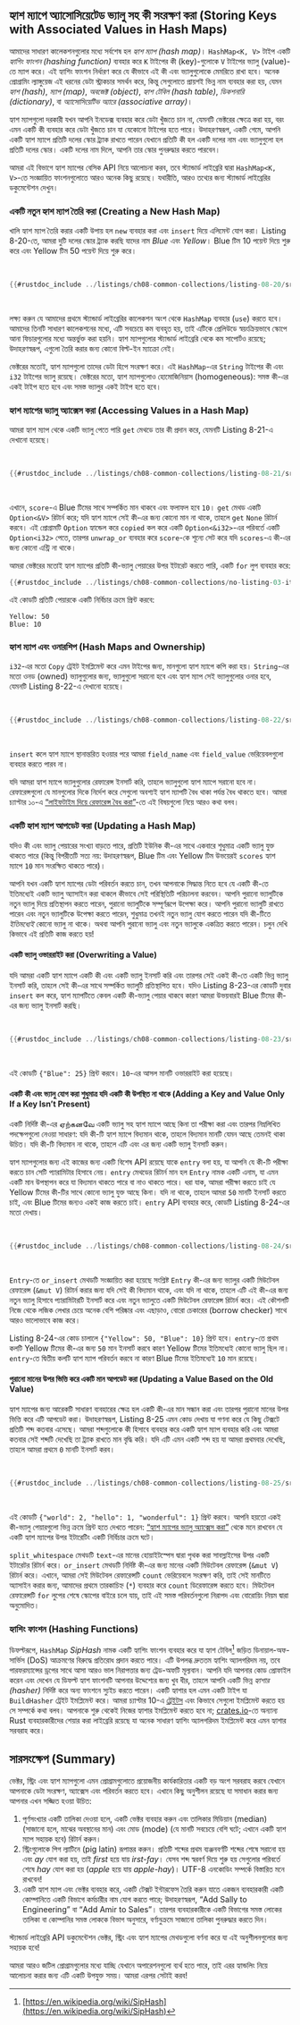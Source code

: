 ## হ্যাশ ম্যাপে অ্যাসোসিয়েটেড ভ্যালু সহ কী সংরক্ষণ করা (Storing Keys with Associated Values in Hash Maps)

আমাদের সাধারণ কালেকশনগুলোর মধ্যে সর্বশেষ হল *হ্যাশ ম্যাপ (hash map)*। `HashMap<K, V>` টাইপ একটি *হ্যাশিং ফাংশন (hashing function)* ব্যবহার করে `K` টাইপের কী (key)-গুলোকে `V` টাইপের ভ্যালু (value)-তে ম্যাপ করে। এই হ্যাশিং ফাংশন নির্ধারণ করে যে কীভাবে এই কী এবং ভ্যালুগুলোকে মেমরিতে রাখা হবে। অনেক প্রোগ্রামিং ল্যাঙ্গুয়েজ এই ধরনের ডেটা স্ট্রাকচার সমর্থন করে, কিন্তু সেগুলোতে প্রায়শই ভিন্ন নাম ব্যবহার করা হয়, যেমন *হ্যাশ (hash)*, *ম্যাপ (map)*, *অবজেক্ট (object)*, *হ্যাশ টেবিল (hash table)*, *ডিকশনারি (dictionary)*, বা *অ্যাসোসিয়েটিভ অ্যারে (associative array)*।

হ্যাশ ম্যাপগুলো দরকারী যখন আপনি ইনডেক্স ব্যবহার করে ডেটা খুঁজতে চান না, যেমনটি ভেক্টরের ক্ষেত্রে করা হয়, বরং এমন একটি কী ব্যবহার করে ডেটা খুঁজতে চান যা যেকোনো টাইপের হতে পারে। উদাহরণস্বরূপ, একটি গেমে, আপনি একটি হ্যাশ ম্যাপে প্রতিটি দলের স্কোর ট্র্যাক রাখতে পারেন যেখানে প্রতিটি কী হল একটি দলের নাম এবং ভ্যালুগুলো হল প্রতিটি দলের স্কোর। একটি দলের নাম দিলে, আপনি তার স্কোর পুনরুদ্ধার করতে পারবেন।

আমরা এই বিভাগে হ্যাশ ম্যাপের বেসিক API নিয়ে আলোচনা করব, তবে স্ট্যান্ডার্ড লাইব্রেরি দ্বারা `HashMap<K, V>`-তে সংজ্ঞায়িত ফাংশনগুলোতে আরও অনেক কিছু রয়েছে। যথারীতি, আরও তথ্যের জন্য স্ট্যান্ডার্ড লাইব্রেরির ডকুমেন্টেশন দেখুন।

### একটি নতুন হ্যাশ ম্যাপ তৈরি করা (Creating a New Hash Map)

খালি হ্যাশ ম্যাপ তৈরি করার একটি উপায় হল `new` ব্যবহার করা এবং `insert` দিয়ে এলিমেন্ট যোগ করা। Listing 8-20-তে, আমরা দুটি দলের স্কোর ট্র্যাক করছি যাদের নাম *Blue* এবং *Yellow*। Blue টিম 10 পয়েন্ট দিয়ে শুরু করে এবং Yellow টিম 50 পয়েন্ট দিয়ে শুরু করে।

<Listing number="8-20" caption="একটি নতুন হ্যাশ ম্যাপ তৈরি করা এবং কিছু কী ও ভ্যালু যোগ করা">

```rust
{{#rustdoc_include ../listings/ch08-common-collections/listing-08-20/src/main.rs:here}}
```

</Listing>

লক্ষ্য করুন যে আমাদের প্রথমে স্ট্যান্ডার্ড লাইব্রেরির কালেকশন অংশ থেকে `HashMap` ব্যবহার (`use`) করতে হবে। আমাদের তিনটি সাধারণ কালেকশনের মধ্যে, এটি সবচেয়ে কম ব্যবহৃত হয়, তাই এটিকে প্রেলিউডে স্বয়ংক্রিয়ভাবে স্কোপে আনা ফিচারগুলোর মধ্যে অন্তর্ভুক্ত করা হয়নি। হ্যাশ ম্যাপগুলোর স্ট্যান্ডার্ড লাইব্রেরি থেকে কম সাপোর্টও রয়েছে; উদাহরণস্বরূপ, এগুলো তৈরি করার জন্য কোনো বিল্ট-ইন ম্যাক্রো নেই।

ভেক্টরের মতোই, হ্যাশ ম্যাপগুলো তাদের ডেটা হিপে সংরক্ষণ করে। এই `HashMap`-এর `String` টাইপের কী এবং `i32` টাইপের ভ্যালু রয়েছে। ভেক্টরের মতো, হ্যাশ ম্যাপগুলোও হোমোজিনিয়াস (homogeneous): সমস্ত কী-এর একই টাইপ হতে হবে এবং সমস্ত ভ্যালুর একই টাইপ হতে হবে।

### হ্যাশ ম্যাপের ভ্যালু অ্যাক্সেস করা (Accessing Values in a Hash Map)

আমরা হ্যাশ ম্যাপ থেকে একটি ভ্যালু পেতে পারি `get` মেথডে তার কী প্রদান করে, যেমনটি Listing 8-21-এ দেখানো হয়েছে।

<Listing number="8-21" caption="হ্যাশ ম্যাপে সংরক্ষিত Blue টিমের স্কোর অ্যাক্সেস করা">

```rust
{{#rustdoc_include ../listings/ch08-common-collections/listing-08-21/src/main.rs:here}}
```

</Listing>

এখানে, `score`-এ Blue টিমের সাথে সম্পর্কিত মান থাকবে এবং ফলাফল হবে `10`। `get` মেথড একটি `Option<&V>` রিটার্ন করে; যদি হ্যাশ ম্যাপে সেই কী-এর জন্য কোনো মান না থাকে, তাহলে `get` `None` রিটার্ন করবে। এই প্রোগ্রামটি `Option` হ্যান্ডেল করে `copied` কল করে একটি `Option<&i32>`-এর পরিবর্তে একটি `Option<i32>` পেতে, তারপর `unwrap_or` ব্যবহার করে `score`-কে শূন্যে সেট করে যদি `scores`-এ কী-এর জন্য কোনো এন্ট্রি না থাকে।

আমরা ভেক্টরের মতোই হ্যাশ ম্যাপের প্রতিটি কী-ভ্যালু পেয়ারের উপর ইটারেট করতে পারি, একটি `for` লুপ ব্যবহার করে:

```rust
{{#rustdoc_include ../listings/ch08-common-collections/no-listing-03-iterate-over-hashmap/src/main.rs:here}}
```

এই কোডটি প্রতিটি পেয়ারকে একটি নির্বিচার ক্রমে প্রিন্ট করবে:

```text
Yellow: 50
Blue: 10
```

### হ্যাশ ম্যাপ এবং ওনারশিপ (Hash Maps and Ownership)

`i32`-এর মতো `Copy` ট্রেইট ইমপ্লিমেন্ট করে এমন টাইপের জন্য, মানগুলো হ্যাশ ম্যাপে কপি করা হয়। `String`-এর মতো ওনড (owned) ভ্যালুগুলোর জন্য, ভ্যালুগুলো সরানো হবে এবং হ্যাশ ম্যাপ সেই ভ্যালুগুলোর ওনার হবে, যেমনটি Listing 8-22-এ দেখানো হয়েছে।

<Listing number="8-22" caption="কী এবং ভ্যালুগুলো হ্যাশ ম্যাপে ইনসার্ট করার পরে সেগুলো হ্যাশ ম্যাপের মালিকানাধীন হয়">

```rust
{{#rustdoc_include ../listings/ch08-common-collections/listing-08-22/src/main.rs:here}}
```

</Listing>

`insert` কলে হ্যাশ ম্যাপে স্থানান্তরিত হওয়ার পরে আমরা `field_name` এবং `field_value` ভেরিয়েবলগুলো ব্যবহার করতে পারব না।

যদি আমরা হ্যাশ ম্যাপে ভ্যালুগুলোর রেফারেন্স ইনসার্ট করি, তাহলে ভ্যালুগুলো হ্যাশ ম্যাপে সরানো হবে না। রেফারেন্সগুলো যে মানগুলোর দিকে নির্দেশ করে সেগুলো অবশ্যই হ্যাশ ম্যাপটি বৈধ থাকা পর্যন্ত বৈধ থাকতে হবে। আমরা চ্যাপ্টার ১০-এ [“লাইফটাইম দিয়ে রেফারেন্স বৈধ করা”][validating-references-with-lifetimes]<!-- ignore -->-তে এই বিষয়গুলো নিয়ে আরও কথা বলব।

### একটি হ্যাশ ম্যাপ আপডেট করা (Updating a Hash Map)

যদিও কী এবং ভ্যালু পেয়ারের সংখ্যা বাড়তে পারে, প্রতিটি ইউনিক কী-এর সাথে একবারে শুধুমাত্র একটি ভ্যালু যুক্ত থাকতে পারে (কিন্তু বিপরীতটি সত্য নয়: উদাহরণস্বরূপ, Blue টিম এবং Yellow টিম উভয়েরই `scores` হ্যাশ ম্যাপে `10` মান সংরক্ষিত থাকতে পারে)।

আপনি যখন একটি হ্যাশ ম্যাপের ডেটা পরিবর্তন করতে চান, তখন আপনাকে সিদ্ধান্ত নিতে হবে যে একটি কী-তে ইতিমধ্যেই একটি ভ্যালু অ্যাসাইন করা থাকলে কীভাবে সেই পরিস্থিতিটি পরিচালনা করবেন। আপনি পুরানো ভ্যালুটিকে নতুন ভ্যালু দিয়ে প্রতিস্থাপন করতে পারেন, পুরানো ভ্যালুটিকে সম্পূর্ণরূপে উপেক্ষা করে। আপনি পুরানো ভ্যালুটি রাখতে পারেন এবং নতুন ভ্যালুটিকে উপেক্ষা করতে পারেন, শুধুমাত্র তখনই নতুন ভ্যালু যোগ করতে পারেন যদি কী-টিতে *ইতিমধ্যেই* কোনো ভ্যালু না থাকে। অথবা আপনি পুরানো ভ্যালু এবং নতুন ভ্যালুকে একত্রিত করতে পারেন। চলুন দেখি কিভাবে এই প্রতিটি কাজ করতে হয়!

#### একটি ভ্যালু ওভাররাইট করা (Overwriting a Value)

যদি আমরা একটি হ্যাশ ম্যাপে একটি কী এবং একটি ভ্যালু ইনসার্ট করি এবং তারপর সেই একই কী-তে একটি ভিন্ন ভ্যালু ইনসার্ট করি, তাহলে সেই কী-এর সাথে সম্পর্কিত ভ্যালুটি প্রতিস্থাপিত হবে। যদিও Listing 8-23-এর কোডটি দুবার `insert` কল করে, হ্যাশ ম্যাপটিতে কেবল একটি কী-ভ্যালু পেয়ার থাকবে কারণ আমরা উভয়বারই Blue টিমের কী-এর জন্য ভ্যালু ইনসার্ট করছি।

<Listing number="8-23" caption="একটি নির্দিষ্ট কী-তে সংরক্ষিত একটি মান প্রতিস্থাপন করা">

```rust
{{#rustdoc_include ../listings/ch08-common-collections/listing-08-23/src/main.rs:here}}
```

</Listing>

এই কোডটি `{"Blue": 25}` প্রিন্ট করবে। `10`-এর আসল মানটি ওভাররাইট করা হয়েছে।

<!-- Old headings. Do not remove or links may break. -->

<a id="only-inserting-a-value-if-the-key-has-no-value"></a>

#### একটি কী এবং ভ্যালু যোগ করা শুধুমাত্র যদি একটি কী উপস্থিত না থাকে (Adding a Key and Value Only If a Key Isn’t Present)

একটি নির্দিষ্ট কী-এর ஏற்கனவே একটি ভ্যালু সহ হ্যাশ ম্যাপে আছে কিনা তা পরীক্ষা করা এবং তারপর নিম্নলিখিত পদক্ষেপগুলো নেওয়া সাধারণ: যদি কী-টি হ্যাশ ম্যাপে বিদ্যমান থাকে, তাহলে বিদ্যমান মানটি যেমন আছে তেমনই থাকা উচিত। যদি কী-টি বিদ্যমান না থাকে, তাহলে এটি এবং এর জন্য একটি ভ্যালু ইনসার্ট করুন।

হ্যাশ ম্যাপগুলোর জন্য এই কাজের জন্য একটি বিশেষ API রয়েছে যাকে `entry` বলা হয়, যা আপনি যে কী-টি পরীক্ষা করতে চান সেটি প্যারামিটার হিসাবে নেয়। `entry` মেথডের রিটার্ন মান হল `Entry` নামক একটি এনাম, যা এমন একটি মান উপস্থাপন করে যা বিদ্যমান থাকতে পারে বা নাও থাকতে পারে। ধরা যাক, আমরা পরীক্ষা করতে চাই যে Yellow টিমের কী-টির সাথে কোনো ভ্যালু যুক্ত আছে কিনা। যদি না থাকে, তাহলে আমরা `50` মানটি ইনসার্ট করতে চাই, এবং Blue টিমের জন্যও একই কাজ করতে চাই। `entry` API ব্যবহার করে, কোডটি Listing 8-24-এর মতো দেখায়।

<Listing number="8-24" caption="কী-তে ইতিমধ্যেই কোনো ভ্যালু না থাকলে শুধুমাত্র ইনসার্ট করার জন্য `entry` মেথড ব্যবহার করা">

```rust
{{#rustdoc_include ../listings/ch08-common-collections/listing-08-24/src/main.rs:here}}
```

</Listing>

`Entry`-তে `or_insert` মেথডটি সংজ্ঞায়িত করা হয়েছে সংশ্লিষ্ট `Entry` কী-এর জন্য ভ্যালুর একটি মিউটেবল রেফারেন্স (`&mut V`) রিটার্ন করার জন্য যদি সেই কী বিদ্যমান থাকে, এবং যদি না থাকে, তাহলে এটি এই কী-এর জন্য নতুন ভ্যালু হিসাবে প্যারামিটারটি ইনসার্ট করে এবং নতুন ভ্যালুতে একটি মিউটেবল রেফারেন্স রিটার্ন করে। এই কৌশলটি নিজে থেকে লজিক লেখার চেয়ে অনেক বেশি পরিষ্কার এবং এছাড়াও, বোরো চেকারের (borrow checker) সাথে আরও ভালোভাবে কাজ করে।

Listing 8-24-এর কোড চালালে `{"Yellow": 50, "Blue": 10}` প্রিন্ট হবে। `entry`-তে প্রথম কলটি Yellow টিমের কী-এর জন্য `50` মান ইনসার্ট করবে কারণ Yellow টিমের ইতিমধ্যেই কোনো ভ্যালু ছিল না। `entry`-তে দ্বিতীয় কলটি হ্যাশ ম্যাপ পরিবর্তন করবে না কারণ Blue টিমের ইতিমধ্যেই `10` মান রয়েছে।

#### পুরানো মানের উপর ভিত্তি করে একটি মান আপডেট করা (Updating a Value Based on the Old Value)

হ্যাশ ম্যাপের জন্য আরেকটি সাধারণ ব্যবহারের ক্ষেত্র হল একটি কী-এর মান সন্ধান করা এবং তারপর পুরানো মানের উপর ভিত্তি করে এটি আপডেট করা। উদাহরণস্বরূপ, Listing 8-25 এমন কোড দেখায় যা গণনা করে যে কিছু টেক্সটে প্রতিটি শব্দ কতবার এসেছে। আমরা শব্দগুলোকে কী হিসাবে ব্যবহার করে একটি হ্যাশ ম্যাপ ব্যবহার করি এবং আমরা কতবার সেই শব্দটি দেখেছি তা ট্র্যাক রাখতে মান বৃদ্ধি করি। যদি এটি এমন একটি শব্দ হয় যা আমরা প্রথমবার দেখেছি, তাহলে আমরা প্রথমে `0` মানটি ইনসার্ট করব।

<Listing number="8-25" caption="শব্দ এবং গণনা সংরক্ষণকারী একটি হ্যাশ ম্যাপ ব্যবহার করে শব্দের ঘটনার সংখ্যা গণনা করা">

```rust
{{#rustdoc_include ../listings/ch08-common-collections/listing-08-25/src/main.rs:here}}
```

</Listing>

এই কোডটি `{"world": 2, "hello": 1, "wonderful": 1}` প্রিন্ট করবে। আপনি হয়তো একই কী-ভ্যালু পেয়ারগুলো ভিন্ন ক্রমে প্রিন্ট হতে দেখতে পারেন: [“হ্যাশ ম্যাপের ভ্যালু অ্যাক্সেস করা”][access]<!-- ignore --> থেকে মনে রাখবেন যে একটি হ্যাশ ম্যাপের উপর ইটারেটিং একটি নির্বিচার ক্রমে ঘটে।

`split_whitespace` মেথডটি `text`-এর মানের হোয়াইটস্পেস দ্বারা পৃথক করা সাবস্লাইসের উপর একটি ইটারেটর রিটার্ন করে। `or_insert` মেথডটি নির্দিষ্ট কী-এর জন্য মানের একটি মিউটেবল রেফারেন্স (`&mut V`) রিটার্ন করে। এখানে, আমরা সেই মিউটেবল রেফারেন্সটি `count` ভেরিয়েবলে সংরক্ষণ করি, তাই সেই মানটিতে অ্যাসাইন করার জন্য, আমাদের প্রথমে তারকাচিহ্ন (`*`) ব্যবহার করে `count` ডিরেফারেন্স করতে হবে। মিউটেবল রেফারেন্সটি `for` লুপের শেষে স্কোপের বাইরে চলে যায়, তাই এই সমস্ত পরিবর্তনগুলো নিরাপদ এবং বোরোয়িং নিয়ম দ্বারা অনুমোদিত।

### হ্যাশিং ফাংশন (Hashing Functions)

ডিফল্টরূপে, `HashMap` _SipHash_ নামক একটি হ্যাশিং ফাংশন ব্যবহার করে যা হ্যাশ টেবিল[^siphash]<!-- ignore --> জড়িত ডিনায়াল-অফ-সার্ভিস (DoS) আক্রমণের বিরুদ্ধে প্রতিরোধ প্রদান করতে পারে। এটি উপলব্ধ দ্রুততম হ্যাশিং অ্যালগরিদম নয়, তবে পারফরম্যান্সের ড্রপের সাথে আসা আরও ভাল নিরাপত্তার জন্য ট্রেড-অফটি মূল্যবান। আপনি যদি আপনার কোড প্রোফাইল করেন এবং দেখেন যে ডিফল্ট হ্যাশ ফাংশনটি আপনার উদ্দেশ্যের জন্য খুব ধীর, তাহলে আপনি একটি ভিন্ন *হ্যাশার (hasher)* নির্দিষ্ট করে অন্য ফাংশনে স্যুইচ করতে পারেন। একটি হ্যাশার হল এমন একটি টাইপ যা `BuildHasher` ট্রেইট ইমপ্লিমেন্ট করে। আমরা চ্যাপ্টার 10-এ [ট্রেইটস][traits]<!-- ignore --> এবং কিভাবে সেগুলো ইমপ্লিমেন্ট করতে হয় সে সম্পর্কে কথা বলব। আপনাকে শুরু থেকেই নিজের হ্যাশার ইমপ্লিমেন্ট করতে হবে না; [crates.io](https://crates.io/)<!-- ignore -->-তে অন্যান্য Rust ব্যবহারকারীদের শেয়ার করা লাইব্রেরি রয়েছে যা অনেক সাধারণ হ্যাশিং অ্যালগরিদম ইমপ্লিমেন্ট করে এমন হ্যাশার সরবরাহ করে।

[^siphash]: [https://en.wikipedia.org/wiki/SipHash](https://en.wikipedia.org/wiki/SipHash)

## সারসংক্ষেপ (Summary)

ভেক্টর, স্ট্রিং এবং হ্যাশ ম্যাপগুলো এমন প্রোগ্রামগুলোতে প্রয়োজনীয় কার্যকারিতার একটি বড় অংশ সরবরাহ করবে যেখানে আপনাকে ডেটা সংরক্ষণ, অ্যাক্সেস এবং পরিবর্তন করতে হবে। এখানে কিছু অনুশীলন রয়েছে যা সমাধান করার জন্য আপনার এখন সজ্জিত হওয়া উচিত:

1.  পূর্ণসংখ্যার একটি তালিকা দেওয়া হলে, একটি ভেক্টর ব্যবহার করুন এবং তালিকার মিডিয়ান (median) (সাজানো হলে, মাঝের অবস্থানের মান) এবং মোড (mode) (যে মানটি সবচেয়ে বেশি ঘটে; এখানে একটি হ্যাশ ম্যাপ সহায়ক হবে) রিটার্ন করুন।
2.  স্ট্রিংগুলোকে পিগ ল্যাটিনে (pig latin) রূপান্তর করুন। প্রতিটি শব্দের প্রথম ব্যঞ্জনবর্ণটি শব্দের শেষে সরানো হয় এবং _ay_ যোগ করা হয়, তাই _first_ হয়ে যায় _irst-fay_। যেসব শব্দ স্বরবর্ণ দিয়ে শুরু হয় সেগুলোর পরিবর্তে শেষে _hay_ যোগ করা হয় (_apple_ হয়ে যায় _apple-hay_)। UTF-8 এনকোডিং সম্পর্কে বিস্তারিত মনে রাখবেন!
3.  একটি হ্যাশ ম্যাপ এবং ভেক্টর ব্যবহার করে, একটি টেক্সট ইন্টারফেস তৈরি করুন যাতে একজন ব্যবহারকারী একটি কোম্পানিতে একটি বিভাগে কর্মচারীর নাম যোগ করতে পারে; উদাহরণস্বরূপ, “Add Sally to Engineering” বা “Add Amir to Sales”। তারপর ব্যবহারকারীকে একটি বিভাগের সমস্ত লোকের তালিকা বা কোম্পানির সমস্ত লোককে বিভাগ অনুসারে, বর্ণানুক্রমে সাজানো তালিকা পুনরুদ্ধার করতে দিন।

স্ট্যান্ডার্ড লাইব্রেরি API ডকুমেন্টেশন ভেক্টর, স্ট্রিং এবং হ্যাশ ম্যাপের মেথডগুলো বর্ণনা করে যা এই অনুশীলনগুলোর জন্য সহায়ক হবে!

আমরা আরও জটিল প্রোগ্রামগুলোর মধ্যে যাচ্ছি যেখানে অপারেশনগুলো ব্যর্থ হতে পারে, তাই এরর হ্যান্ডলিং নিয়ে আলোচনা করার জন্য এটি একটি উপযুক্ত সময়। আমরা এরপর সেটাই করব!

[validating-references-with-lifetimes]: ch10-03-lifetime-syntax.html#validating-references-with-lifetimes
[access]: #accessing-values-in-a-hash-map
[traits]: ch10-02-traits.html
